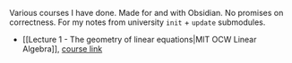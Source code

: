 Various courses I have done. Made for and with Obsidian. No promises on correctness.
For my notes from university `init` + `update` submodules.

- [[Lecture 1 - The geometry of linear equations|MIT OCW Linear Algebra]], [course link](https://ocw.mit.edu/courses/18-06-linear-algebra-spring-2010/)

